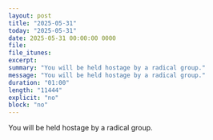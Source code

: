 ```yaml
---
layout: post
title: "2025-05-31"
today: "2025-05-31"
date: 2025-05-31 00:00:00 0000
file:
file_itunes:
excerpt:
summary: "You will be held hostage by a radical group."
message: "You will be held hostage by a radical group."
duration: "01:00"
length: "11444"
explicit: "no"
block: "no"
---
```

You will be held hostage by a radical group.

